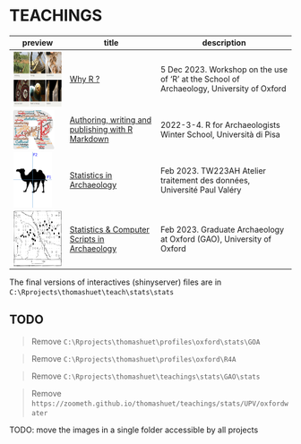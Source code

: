 # TEACHINGS


| preview | title | description |
|----------|----------|----------|
| <img src='https://raw.githubusercontent.com/zoometh/thomashuet/master/img/inst-uni-oxford-research-areas.png' style='height: 100px;vertical-align: middle;'>   | [Why R ?](https://zoometh.github.io/thomashuet/teach/stats/ox/why-r)   | 5 Dec 2023. Workshop on the use of ‘R’ at the School of Archaeology, University of Oxford |
| <img src='https://raw.githubusercontent.com/zoometh/thomashuet/master/teach/www/logo.png' style='height: 70px;vertical-align: middle;'> | [Authoring, writing and publishing with R Markdown](https://github.com/zoometh/thomashuet/tree/main/teach/stats/r4a)  | 2022-3-4. R for Archaeologists Winter School, Università di Pisa |
| <img src='https://raw.githubusercontent.com/zoometh/thomashuet/master/teach/stats/images/stat-fa-camel-2.png' style='height: 100px;vertical-align: middle;'> | [Statistics in Archaeology](https://github.com/zoometh/thomashuet/tree/main/teach/stats/upv#readme)  | Feb 2023. TW223AH Atelier traitement des données, Université Paul Valéry |
| <img src='https://raw.githubusercontent.com/zoometh/thomashuet/master/teach/stats/ox/gao/images/dist-rand-ra-millestone.png' style='height: 100px;vertical-align: middle;'> | [Statistics & Computer Scripts in Archaeology](https://github.com/zoometh/thomashuet/tree/main/teach/stats/upv#readme)  | Feb 2023. Graduate Archaeology at Oxford (GAO), University of Oxford |


The final versions of interactives (shinyserver) files are in `C:\Rprojects\thomashuet\teach\stats\stats`


## TODO

> Remove `C:\Rprojects\thomashuet\profiles\oxford\stats\GOA`  

> Remove `C:\Rprojects\thomashuet\profiles\oxford\R4A`  

> Remove `C:\Rprojects\thomashuet\teachings\stats\GAO\stats`  

> Remove `https://zoometh.github.io/thomashuet/teachings/stats/UPV/oxfordwater`

TODO: move the images in a single folder accessible by all projects